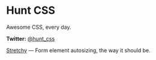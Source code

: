 # Hunt CSS
Awesome CSS, every day.

**Twitter:** [@hunt_css](https://twitter.com/hunt_css)

[Stretchy](http://leaverou.github.io/stretchy/) — Form element autosizing, the way it should be.

